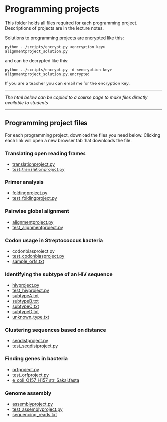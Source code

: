 
# Programming projects

This folder holds all files required for each programming project. Descriptions of projects are in the lecture notes.

Solutions to programming projects are encrypted like this:

    python ../scripts/encrypt.py <encryption key> alignmentproject_solution.py

and can  be decrypted like this:

    python ../scripts/encrypt.py -d <encryption key> alignmentproject_solution.py.encrypted

If you are a teacher you can email me for the encryption key.


---

*The html below can be copied to a course page to make files directly available to students*

---

## Programming project files

For each programming project, download the files you need below. Clicking each link will open a new browser tab that downloads the file.

### Translating open reading frames
- [translationproject.py](https://downgit.github.io/#/home?url=https://github.com/kaspermunch/bioinf-prog-course/blob/master/programming_projects/translationproject/translationproject.py)
- [test_translationproject.py](https://downgit.github.io/#/home?url=https://github.com/kaspermunch/bioinf-prog-course/blob/master/programming_projects/translationproject/test_translationproject.py)
  
### Primer analysis
- [foldingproject.py](https://downgit.github.io/#/home?url=https://github.com/kaspermunch/bioinf-prog-course/blob/master/programming_projects/foldingproject/foldingproject.py)
- [test_foldingproject.py](https://downgit.github.io/#/home?url=https://github.com/kaspermunch/bioinf-prog-course/blob/master/programming_projects/foldingproject/test_foldingproject.py)

### Pairwise global alignment
- [alignmentproject.py](https://downgit.github.io/#/home?url=https://github.com/kaspermunch/bioinf-prog-course/blob/master/programming_projects/alignmentproject/alignmentproject.py)
- [test_alignmentproject.py](https://downgit.github.io/#/home?url=https://github.com/kaspermunch/bioinf-prog-course/blob/master/programming_projects/alignmentproject/test_alignmentproject.py)

### Codon usage in Streptococcus bacteria
- [codonbiasproject.py](https://downgit.github.io/#/home?url=https://github.com/kaspermunch/bioinf-prog-course/blob/master/programming_projects/codonbiasproject/codonbiasproject.py)
- [test_codonbiasproject.py](https://downgit.github.io/#/home?url=https://github.com/kaspermunch/bioinf-prog-course/blob/master/programming_projects/codonbiasproject/test_codonbiasproject.py)
- [sample_orfs.txt](https://downgit.github.io/#/home?url=https://github.com/kaspermunch/bioinf-prog-course/blob/master/programming_projects/codonbiasproject/sample_orfs.txt)

### Identifying the subtype of an HIV sequence
- [hivproject.py](https://downgit.github.io/#/home?url=https://github.com/kaspermunch/bioinf-prog-course/blob/master/programming_projects/hivproject/hivproject.py)
- [test_hivproject.py](https://downgit.github.io/#/home?url=https://github.com/kaspermunch/bioinf-prog-course/blob/master/programming_projects/hivproject/test_hivproject.py)
- [subtypeA.txt](https://downgit.github.io/#/home?url=https://github.com/kaspermunch/bioinf-prog-course/blob/master/programming_projects/hivproject/subtypeA.txt)
- [subtypeB.txt](https://downgit.github.io/#/home?url=https://github.com/kaspermunch/bioinf-prog-course/blob/master/programming_projects/hivproject/subtypeB.txt)
- [subtypeC.txt](https://downgit.github.io/#/home?url=https://github.com/kaspermunch/bioinf-prog-course/blob/master/programming_projects/hivproject/subtypeC.txt)
- [subtypeD.txt](https://downgit.github.io/#/home?url=https://github.com/kaspermunch/bioinf-prog-course/blob/master/programming_projects/hivproject/subtypeD.txt)
- [unknown_type.txt](https://downgit.github.io/#/home?url=https://github.com/kaspermunch/bioinf-prog-course/blob/master/programming_projects/hivproject/unknown_type.txt)

### Clustering sequences based on distance
- [seqdistproject.py](https://downgit.github.io/#/home?url=https://github.com/kaspermunch/bioinf-prog-course/blob/master/programming_projects/seqdistproject/seqdistproject.py)
- [test_seqdistproject.py](https://downgit.github.io/#/home?url=https://github.com/kaspermunch/bioinf-prog-course/blob/master/programming_projects/seqdistproject/test_seqdistproject.py)

### Finding genes in bacteria
- [orfproject.py](https://downgit.github.io/#/home?url=https://github.com/kaspermunch/bioinf-prog-course/blob/master/programming_projects/orfproject/orfproject.py)
- [test_orfproject.py](https://downgit.github.io/#/home?url=https://github.com/kaspermunch/bioinf-prog-course/blob/master/programming_projects/orfproject/est_orfproject.py)
- [e_coli_O157_H157_str_Sakai.fasta](https://downgit.github.io/#/home?url=https://github.com/kaspermunch/bioinf-prog-course/blob/master/programming_projects/translationproject/e_coli_O157_H157_str_Sakai.fasta)

### Genome assembly
- [assemblyproject.py](https://downgit.github.io/#/home?url=https://github.com/kaspermunch/bioinf-prog-course/blob/master/programming_projects/assemblyproject/assemblyproject.py)
- [test_assemblyproject.py](https://downgit.github.io/#/home?url=https://github.com/kaspermunch/bioinf-prog-course/blob/master/programming_projects/assemblyproject/test_assemblyproject.py)
- [sequencing_reads.txt](https://downgit.github.io/#/home?url=https://github.com/kaspermunch/bioinf-prog-course/blob/master/programming_projects/assemblyproject/sequencing_reads.py)
